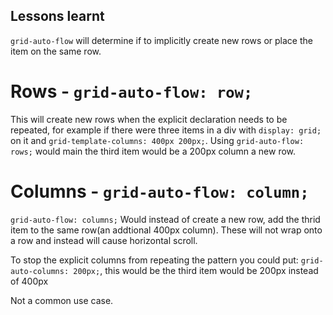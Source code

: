 ## Lessons learnt

`grid-auto-flow` will determine if to implicitly  create new rows or place the item on the same row.

# Rows - `grid-auto-flow: row;`
This will create new rows when the explicit declaration needs to be repeated, for example if there were three items in a div with `display: grid;` on it and  `grid-template-columns: 400px 200px;`. Using `grid-auto-flow: rows;` would main the third item would be a 200px column a new row.

# Columns - `grid-auto-flow: column;`
`grid-auto-flow: columns;` Would instead of create a new row, add the thrid item to the same row(an addtional 400px column). These will not wrap onto a row and instead will cause horizontal scroll.

To stop the explicit columns from repeating the pattern you could put:
`grid-auto-columns: 200px;`, this would be the third item would be 200px instead of 400px 

Not a common use case.
